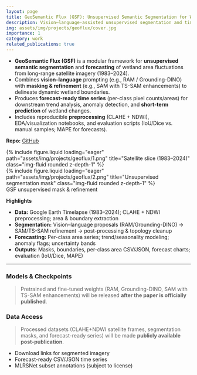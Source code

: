 ```yaml
---
layout: page
title: GeoSemantic Flux (GSF): Unsupervised Semantic Segmentation for Wetland Fluctuation Forecasting
description: Vision–language-assisted unsupervised segmentation and time-series forecasting from satellite imagery (1983–2024)
img: assets/img/projects/geoflux/cover.jpg
importance: 1
category: work
related_publications: true
---
```


- **GeoSemantic Flux (GSF)** is a modular framework for **unsupervised semantic segmentation** and **forecasting** of wetland area fluctuations from long-range satellite imagery (1983–2024).
- Combines **vision–language** prompting (e.g., RAM / Grounding-DINO) with **masking & refinement** (e.g., SAM with TS-SAM enhancements) to delineate dynamic wetland boundaries.
- Produces **forecast-ready time series** (per-class pixel counts/areas) for downstream trend analysis, anomaly detection, and **short-term prediction** of wetland changes.
- Includes reproducible **preprocessing** (CLAHE + NDWI), EDA/visualization notebooks, and evaluation scripts (IoU/Dice vs. manual samples; MAPE for forecasts).

**Repo:** [GitHub](https://github.com/Anika-Tahsin-S/GeoFlux)

<div class="row">
  <div class="col-sm mt-3 mt-md-0">
    {% include figure.liquid loading="eager" path="assets/img/projects/geoflux/1.png" title="Satellite slice (1983–2024)" class="img-fluid rounded z-depth-1" %}
  </div>
  <div class="col-sm mt-3 mt-md-0">
    {% include figure.liquid loading="eager" path="assets/img/projects/geoflux/2.png" title="Unsupervised segmentation mask" class="img-fluid rounded z-depth-1" %}
  </div>
</div>
<div class="caption">
  GSF unsupervised mask & refinement
</div>

**Highlights**
- **Data:** Google Earth Timelapse (1983–2024); CLAHE + NDWI preprocessing; area & boundary extraction
- **Segmentation:** Vision–language proposals (RAM/Grounding-DINO) → SAM/TS-SAM refinement → post-processing & topology cleanup
- **Forecasting:** Per-class area series; trend/seasonality modeling; anomaly flags; uncertainty bands
- **Outputs:** Masks, boundaries, per-class area CSV/JSON, forecast charts; evaluation (IoU/Dice, MAPE)

---

### Models & Checkpoints
> Pretrained and fine-tuned weights (RAM, Grounding-DINO, SAM with TS-SAM enhancements) will be released **after the paper is officially published**.

### Data Access
> Processed datasets (CLAHE+NDWI satellite frames, segmentation masks, and forecast-ready series) will be made **publicly available post-publication**.
- Download links for segmented imagery
- Forecast-ready CSV/JSON time series
- MLRSNet subset annotations (subject to license)